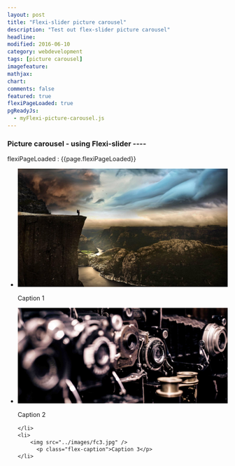 ```yaml
---
layout: post
title: "Flexi-slider picture carousel"
description: "Test out flex-slider picture carousel"
headline: 
modified: 2016-06-10
category: webdevelopment
tags: [picture carousel]
imagefeature: 
mathjax: 
chart: 
comments: false
featured: true
flexiPageLoaded: true
pgReadyJs:
  - myFlexi-picture-carousel.js
---
```



### Picture  carousel -  using Flexi-slider ----


flexiPageLoaded :  {{page.flexiPageLoaded}}


<section class="slider">
<div class="flexslider">
  <ul class="slides">
    <li>
		<img src="../images/fc1.jpg" />
          <p class="flex-caption">Caption 1</p>
    </li>		  
    <li>
	   <img src="../images/fc2.jpg" />
          <p class="flex-caption">Caption 2</p>

    </li>		  
    <li>
		<img src="../images/fc3.jpg" />
          <p class="flex-caption">Caption 3</p>
    </li>		  
  </ul>
</div>
</section>

